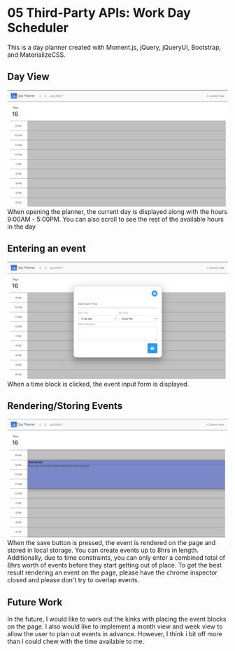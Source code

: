 # 05 Third-Party APIs: Work Day Scheduler

This is a day planner created with Moment.js, jQuery, jQueryUI, Bootstrap, and MaterializeCSS.

## Day View

![day view](./styles/Assets/DayView.png)
When opening the planner, the current day is displayed along with the hours 9:00AM - 5:00PM. You can also scroll to see the rest of the available hours in the day

## Entering an event

![event form](./styles/Assets/eventForm.png)
When a time block is clicked, the event input form is displayed.

## Rendering/Storing Events

![event render](./styles/Assets/TestEvent.png)
When the save button is pressed, the event is rendered on the page and stored in local storage. You can create events up to 8hrs in length. Additionally, due to time constraints, you can only enter a combined total of 8hrs worth of events before they start getting out of place. To get the best result rendering an event on the page, please have the chrome inspector closed and please don't try to overlap events.

## Future Work

In the future, I would like to work out the kinks with placing the event blocks on the page. I also would like to implement a month view and week view to allow the user to plan out events in advance. However, I think i bit off more than I could chew with the time available to me.
